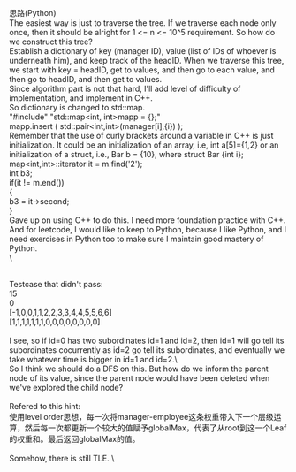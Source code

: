 思路(Python)\
The easiest way is just to traverse the tree. If we traverse each node only once, then it should be alright for 1 <= n <= 10^5 requirement. So how do we construct this tree? \
Establish a dictionary of key (manager ID), value (list of IDs of whoever is underneath him), and keep track of the headID. When we traverse this tree, we start with key = headID, get to values, and then go to each value, and then go to headID, and then get to values. \
Since algorithm part is not that hard, I'll add level of difficulty of implementation, and implement in C++.\
So dictionary is changed to std::map.\
"#include<map>" "std::map<int, int>mapp = {};"\
mapp.insert ( std::pair<int,int>(manager[i],{i}) );\
Remember that the use of curly brackets around a variable in C++ is just initialization. It could be an initialization of an array, i.e, int a[5]={1,2} or an initialization of a struct, i.e., Bar b = {10}, where struct Bar {int i};\
map<int,int>::iterator it = m.find('2');\
int b3;\
if(it != m.end())\
{\
   b3 = it->second;\
}\
Gave up on using C++ to do this. I need more foundation practice with C++. And for leetcode, I would like to keep to Python, because I like Python, and I need exercises in Python too to make sure I maintain good mastery of Python.\
\

\
Testcase that didn't pass:\
15\
0\
[-1,0,0,1,1,2,2,3,3,4,4,5,5,6,6]\
[1,1,1,1,1,1,1,0,0,0,0,0,0,0,0]\
\
I see, so if id=0 has two subordinates id=1 and id=2, then id=1 will go tell its subordinates cocurrently as id=2 go tell its subordinates, and eventually we take whatever time is bigger in id=1 and id=2.\ 
\
So I think we should do a DFS on this. But how do we inform the parent node of its value, since the parent node would have been deleted when we've explored the child node?  \
\
Refered to this hint:\
使用level order思想，每一次将manager-employee这条权重带入下一个层级运算，然后每一次都更新一个较大的值赋予globalMax，代表了从root到这一个Leaf的权重和。最后返回globalMax的值。\
\
Somehow, there is still TLE. \
